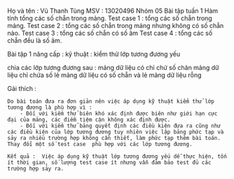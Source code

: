 Họ và tên  : Vũ Thanh Tùng
MSV : 13020496
Nhóm 05
Bài tập tuần 1
Hàm tính tổng các số chẵn trong mảng.
Test case 1 : tổng các số chẵn trong mảng.
Test case 2 : tổng các số chẵn trong mảng nhưng không có số chẵn nào.
Test case 3 : tổng các số chẵn có số âm
Test case 4 : tổng các số chẵn đều là số âm.

Bài tập 1 nâng cấp : 
 kỹ thuật : kiểm thử lớp tương đương yếu
 
 chia các lớp tương đương sau : 
	mảng dữ liệu có chỉ chứ số chãn
	mảng dữ liệu chỉ chứa số lẻ
	mảng dữ liệu có số chẵn và lẻ
	mảng dữ liệu rỗng
	
 Gải thích : 

	Do bài toán đưa ra đơn giản nên việc áp dụng kỹ thuật kiểm thử lớp tương đương là phù hợp vì :
		- Đối với kiểm thử biên khó xác định được biên như giới hạn cực đại của mảng, các điểm tiệm cận không xác định được.
		- Đối với kiểm thử bảng quyết định các điều kiện đưa ra cũng như các điều kiện của lớp tương đương tuy nhiên việc lập bảng phức tạp và sảy ra nhiều trường hợp không cần thiết, làm phức tạp thêm bài toán.
	Thay đổi một số test case  phù hợp với các lớp tương đương. 
	
	Kết quả :  Việc áp dụng kỹ thuật lớp tương đương yếu dễ thực hiện, tốn ít thời gian, số lượng test case ít nhưng vẫn đảm bảo test đủ các trường hợp sảy ra. 

